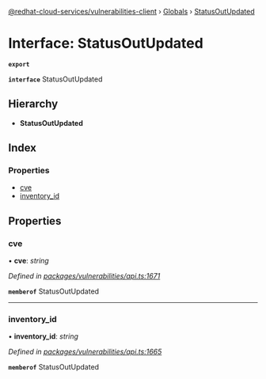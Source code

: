 [@redhat-cloud-services/vulnerabilities-client](../README.md) › [Globals](../globals.md) › [StatusOutUpdated](statusoutupdated.md)

# Interface: StatusOutUpdated

**`export`** 

**`interface`** StatusOutUpdated

## Hierarchy

* **StatusOutUpdated**

## Index

### Properties

* [cve](statusoutupdated.md#cve)
* [inventory_id](statusoutupdated.md#inventory_id)

## Properties

###  cve

• **cve**: *string*

*Defined in [packages/vulnerabilities/api.ts:1671](https://github.com/RedHatInsights/javascript-clients/blob/master/packages/vulnerabilities/api.ts#L1671)*

**`memberof`** StatusOutUpdated

___

###  inventory_id

• **inventory_id**: *string*

*Defined in [packages/vulnerabilities/api.ts:1665](https://github.com/RedHatInsights/javascript-clients/blob/master/packages/vulnerabilities/api.ts#L1665)*

**`memberof`** StatusOutUpdated
